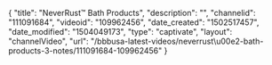 {
    "title": "NeverRust&trade; Bath Products",
    "description": "",
    "channelid": "111091684",
    "videoid": "109962456",
    "date_created": "1502517457",
    "date_modified": "1504049173",
    "type": "captivate",
    "layout": "channelVideo",
    "url": "\/bbbusa-latest-videos\/neverrust\u00e2-bath-products-3-notes\/111091684-109962456"
}